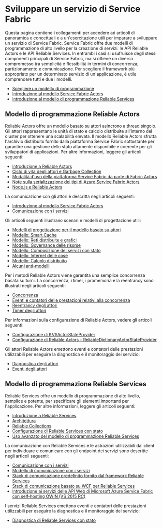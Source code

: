 <properties
   pageTitle="Sviluppare un servizio di Service Fabric | Microsoft Azure"
   description="Informazioni concettuali ed esercitazioni utili per comprendere come sviluppare un servizio di Service Fabric usando il modello di programmazione Reliable Actors o Reliable Services."
   services="service-fabric"
   documentationCenter=".net"
   authors="rwike77"
   manager="timlt"
   editor=""/>

<tags
   ms.service="service-fabric"
   ms.devlang="dotnet"
   ms.topic="article"
   ms.tgt_pltfrm="NA"
   ms.workload="NA"
   ms.date="09/25/2015"
   ms.author="ryanwi"/>

# Sviluppare un servizio di Service Fabric
Questa pagina contiene i collegamenti per accedere ad articoli di panoramica e concettuali e a un'esercitazione utili per imparare a sviluppare un servizio di Service Fabric. Service Fabric offre due modelli di programmazione di alto livello per la creazione di servizi: le API Reliable Actors e le API Reliable Services. In entrambi i casi si usufruisce degli stessi componenti principali di Service Fabric, ma si ottiene un diverso compromesso tra semplicità e flessibilità in termini di concorrenza, partizionamento e comunicazione. Per scegliere il framework più appropriato per un determinato servizio di un'applicazione, è utile comprendere tutti e due i modelli.

- [Scegliere un modello di programmazione](service-fabric-choose-framework.md)
- [Introduzione al modello Service Fabric Actors](service-fabric-reliable-actors-introduction.md)
- [Introduzione al modello di programmazione Reliable Services](../Service-Fabric/service-fabric-reliable-services-introduction.md)

## Modello di programmazione Reliable Actors
 Reliable Actors offre un modello basato su attori asincrono a thread singolo. Gli attori rappresentano le unità di stato e calcolo distribuite all'interno del cluster per ottenere una scalabilità elevata. Il modello Reliable Actors sfrutta l'archivio distribuito fornito dalla piattaforma Service Fabric sottostante per garantire una gestione dello stato altamente disponibile e coerente per gli sviluppatori di applicazioni. Per altre informazioni, leggere gli articoli seguenti:

- [Introduzione a Reliable Actors](service-fabric-reliable-actors-get-started.md)
- [Ciclo di vita degli attori e Garbage Collection](service-fabric-reliable-actors-lifecycle.md)
- [Modalità d'uso della piattaforma Service Fabric da parte di Fabric Actors](service-fabric-reliable-actors-platform.md)
- [Note sulla serializzazione dei tipi di Azure Service Fabric Actors](service-fabric-reliable-actors-notes-on-actor-type-serialization.md)
- [Node.js e Reliable Actors](service-fabric-node-and-reliable-actors-an-winning-combination.md)

La comunicazione con gli attori è descritta negli articoli seguenti:

- [Introduzione al modello Service Fabric Actors](service-fabric-reliable-actors-introduction.md#actor-communication)
- [Comunicazione con i servizi](service-fabric-connect-and-communicate-with-services.md)

Gli articoli seguenti illustrano scenari e modelli di progettazione utili:

- [Modelli di progettazione per il modello basato su attori](service-fabric-reliable-actors-patterns-introduction.md)  
- [Modello: Smart Cache](service-fabric-reliable-actors-pattern-smart-cache.md)
- [Modello: Reti distribuite e grafici](service-fabric-reliable-actors-pattern-distributed-networks-and-graphs.md)
- [Modello: Governance delle risorse](service-fabric-reliable-actors-pattern-resource-governance.md)
- [Modello: Composizione dei servizi con stato](service-fabric-reliable-actors-pattern-stateful-service-composition.md)
- [Modello: Internet delle cose](service-fabric-reliable-actors-pattern-internet-of-things.md)
- [Modello: Calcolo distribuito](service-fabric-reliable-actors-pattern-distributed-computation.md)
- [Alcuni anti-modelli](service-fabric-reliable-actors-anti-patterns.md)

Per i metodi Reliable Actors viene garantita una semplice concorrenza basata su turni. La concorrenza, i timer, i promemoria e la reentrancy sono illustrati negli articoli seguenti:

- [Concorrenza](service-fabric-reliable-actors-introduction.md#concurrency)
- [Eventi e contatori delle prestazioni relativi alla concorrenza](service-fabric-reliable-actors-diagnostics.md)
- [Reentrancy degli attori](service-fabric-reliable-actors-reentrancy.md)
- [Timer degli attori](service-fabric-reliable-actors-timers-reminders.md)

Per informazioni sulla configurazione di Reliable Actors, vedere gli articoli seguenti:

- [Configurazione di KVSActorStateProvider](../Service-Fabric/service-fabric-reliable-actors-KVSActorstateprovider-configuration.md)  
- [Configurazione di Reliable Actors - ReliableDictionaryActorStateProvider](../service-fabric-reliable-actors-reliabledictionarystateprovider-configuration.md)

Gli attori Reliable Actors emettono eventi e contatori delle prestazioni utilizzabili per eseguire la diagnostica e il monitoraggio del servizio:

- [Diagnostica degli attori](service-fabric-reliable-actors-diagnostics.md)
- [Eventi degli attori](service-fabric-reliable-actors-events.md)


## Modello di programmazione Reliable Services
Reliable Services offre un modello di programmazione di alto livello, semplice e potente, per specificare gli elementi importanti per l'applicazione. Per altre informazioni, leggere gli articoli seguenti:

- [Introduzione a Reliable Services](service-fabric-reliable-services-quick-start.md)
- [Architettura](service-fabric-reliable-services-platform-architecture.md)
- [Reliable Collections](service-fabric-reliable-services-reliable-collections.md)
- [Configurazione di Reliable Services con stato](../Service-Fabric/service-fabric-reliable-services-configuration.md)
- [Uso avanzato del modello di programmazione Reliable Services](../Service-Fabric/service-fabric-reliable-services-advanced-usage.md)

La comunicazione con Reliable Services e le astrazioni utilizzabili dai client per individuare e comunicare con gli endpoint dei servizi sono descritte negli articoli seguenti:

- [Comunicazione con i servizi](service-fabric-connect-and-communicate-with-services.md)
- [Modello di comunicazione con i servizi](service-fabric-reliable-services-communication.md)
- [Stack di comunicazione predefinito fornito dal framework Reliable Services](service-fabric-reliable-services-communication-default.md)
- [Stack di comunicazione basato su WCF per Reliable Services](service-fabric-reliable-services-communication-wcf.md)
- [Introduzione ai servizi delle API Web di Microsoft Azure Service Fabric con self-hosting OWIN (VS 2015 RC)](service-fabric-reliable-services-communication-webapi.md)

I servizi Reliable Services emettono eventi e contatori delle prestazioni utilizzabili per eseguire la diagnostica e il monitoraggio del servizio:

- [Diagnostica di Reliable Services con stato](service-fabric-reliable-services-diagnostics.md)

<!---HONumber=Oct15_HO2-->
